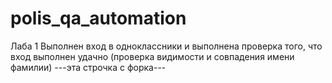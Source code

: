 # polis_qa_automation
Лаба 1
Выполнен вход в одноклассники и выполнена проверка того, что вход выполнен удачно (проверка видимости и совпадения имени фамилии)
---эта строчка с форка---
